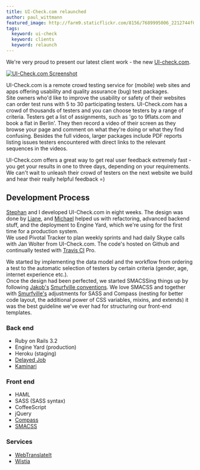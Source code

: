 ```yaml
---
title: UI-Check.com relaunched
author: paul_wittmann
featured_image: http://farm9.staticflickr.com/8156/7689995006_2212744f08_b.jpg
tags:
  keyword: ui-check
  keyword: clients
  keyword: relaunch
---
```

We're very proud to present our latest client work - the new [UI-check.com](http://www.ui-check.com).

[![UI-Check.com Screenshot](http://farm9.staticflickr.com/8156/7689995006_2212744f08_b.jpg)](http://www.ui-check.com)

UI-Check.com is a remote crowd testing service for (mobile) web sites and apps offering usability and quality assurance (bug) test packages.<br>
Site owners who'd like to improve the usability or safety of their websites can order test runs with 5 to 30 participating testers. UI-Check.com has a crowd of thousands of testers and you can choose testers by a range of criteria. Testers get a list of assignments, such as 'go to 9flats.com and book a flat in Berlin'. They then record a video of their screen as they browse your page and comment on what they're doing or what they find confusing. Besides the full videos, larger packages include PDF reports listing issues testers encountered with direct links to the relevant sequences in the videos.

UI-Check.com offers a great way to get real user feedback extremely fast - you get your results in one to three days, depending on your requirements. We can't wait to unleash their crowd of testers on the next website we build and hear their really helpful feedback =)

Development Process
-------------------
[Stephan](http://railslove.com/team/stephan_pavlovic) and I developed UI-Check.com in eight weeks. The design was done by [Liane](http://railslove.com/team/liane_thonnes), and [Michael](http://railslove.com/team/michael_bumann) helped us with refactoring, advanced backend stuff, and the deployment to Engine Yard, which we're using for the first time for a production system.<br>
We used Pivotal Tracker to plan weekly sprints and had daily Skype calls with Jan Wolter from UI-Check.com. The code's hosted on Github and continually tested with [Travis CI](http://travis-ci.org) Pro.

We started by implementing the data model and the workflow from ordering a test to the automatic selection of testers by certain criteria (gender, age, internet experience etc.).<br>
Once the design had been perfected, we started SMACSSing things up by following [Jakob's](http://railslove.com/team/jakob_hilden) [Smurfville conventions](https://github.com/railslove/smurfville/wiki/Styleguide). We love SMACSS and together with [Smurfville's](https://github.com/railslove/smurfville) adjustments for SASS and Compass (nesting for better code layout, the additional power of CSS variables, mixins, and extends) it was the best guideline we've ever had for structuring our front-end templates.

### Back end
* Ruby on Rails 3.2
* Engine Yard (production)
* Heroku (staging)
* [Delayed Job](https://github.com/collectiveidea/delayed_job)
* [Kaminari](https://github.com/amatsuda/kaminari)

### Front end
* HAML
* SASS (SASS syntax)
* CoffeeScript
* jQuery
* [Compass](http://compass-style.org)
* [SMACSS](http://smacss.com)

### Services
* [WebTranslateIt](https://webtranslateit.com)
* [Wistia](http://wistia.com)
